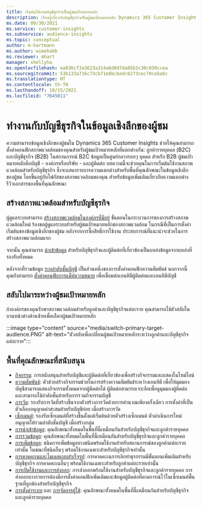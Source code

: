 ```yaml
---
title: เริ่มต้นใช้งานบัญชีธุรกิจเป็นผู้ชมเป้าหมายหลัก
description: เรียนรู้เกี่ยวกับบัญชีธุรกิจเป็นผู้ชมเป้าหมายหลัก Dynamics 365 Customer Insights
ms.date: 09/30/2021
ms.service: customer-insights
ms.subservice: audience-insights
ms.topic: conceptual
author: m-hartmann
ms.author: wimohabb
ms.reviewer: mhart
manager: shellyha
ms.openlocfilehash: ea036cf3a3623a314a6d0d7da85b2c30c030ccea
ms.sourcegitcommit: 53b133a716c73cb71e8bcbedc6273cec70ceba6c
ms.translationtype: HT
ms.contentlocale: th-TH
ms.lasthandoff: 10/15/2021
ms.locfileid: "7645011"
---
```

# <a name="work-with-business-accounts-in-audience-insights"></a>ทำงานกับบัญชีธุรกิจในข้อมูลเชิงลึกของผู้ชม

ความสามารถข้อมูลเชิงลึกของผู้ชมใน Dynamics 365 Customer Insights ช่วยให้คุณสามารถตั้งค่าคอนฟิกสภาพแวดล้อมของคุณสำหรับผู้ชมเป้าหมายหลักที่แตกต่างกัน: ลูกค้ารายบุคคล (B2C) และบัญชีธุรกิจ (B2B) ในสถานการณ์ B2C ข้อมูลเป็นศูนย์กลางรอบๆ บุคคล สำหรับ B2B ผู้ชมเป้าหมายหลักคือบัญชี - องค์กรหรือบริษัท - และผู้ติดต่อ บทความนี้จะช่วยคุณในการเริ่มต้นใช้งานสภาพแวดล้อมสำหรับบัญชีธุรกิจ ซึ่งจะแสดงรายการความแตกต่างสำหรับพื้นที่คุณลักษณะในข้อมูลเชิงลึกของผู้ชม โดยขึ้นอยู่กับโฟกัสของสภาพแวดล้อมของคุณ สำหรับข้อมูลเพิ่มเติมเกี่ยวกับความแตกต่าง รีวิวเอกสารของพื้นที่คุณลักษณะ 

## <a name="create-an-environment-for-business-accounts"></a>สร้างสภาพแวดล้อมสําหรับบัญชีธุรกิจ

ผู้ดูแลระบบสามารถ [สร้างสภาพแวดล้อมในองค์กรที่มีอยู่](create-environment.md) ขั้นตอนในกระบวนการของการสร้างสภาพแวดล้อมใหม่ ร้องขอผู้ดูแลระบบสำหรับผู้ชมเป้าหมายหลักของสภาพแวดล้อม ในกรณีที่เป็นการตั้งค่าเริ่มต้นของข้อมูลเชิงลึกของผู้ชม หลังจากการซื้อสิทธิ์การใช้งาน ประสบการณ์ที่แนะนำจะช่วยในการสร้างสภาพแวดล้อมแรก

จากนั้น คุณสามารถ [นำเข้าข้อมูล](data-sources.md) สำหรับบัญชีธุรกิจและผู้ติดต่อที่เกี่ยวข้องเป็นแหล่งข้อมูลจากแหล่งที่รองรับทั้งหมด

หลังจากที่รวมข้อมูล [ระบุลำดับชั้นบัญชี](relationships.md#set-up-account-hierarchies) เป็นส่วนหนึ่งของการตั้งค่าคอนฟิกความสัมพันธ์ นอกจากนี้ คุณยังสามารถ [ตั้งค่าคอนฟิกการแม็ปความหมาย](semantic-mappings.md) เพื่อเชื่อมต่อเอนทิตีผู้ติดต่อและเอนทิตีบัญชี 

## <a name="switch-between-primary-target-audience"></a>สลับไปมาระหว่างผู้ชมเป้าหมายหลัก

ถ้าองค์กรของคุณรักษาสภาพแวดล้อมสำหรับลูกค้าและบัญชีธุรกิจแต่ละราย คุณสามารถใช้ตัวสลับในบานหน้าต่างด้านซ้ายเพื่อเลือกผู้ชมเป้าหมายหลัก

:::image type="content" source="media/switch-primary-target-audience.PNG" alt-text="ตัวสลับเพื่อเปลี่ยนผู้ชมเป้าหมายหลักระหว่างลูกค้าและบัญชีธุรกิจแต่ละราย":::

## <a name="supported-feature-areas"></a>พื้นที่คุณลักษณะที่สนับสนุน

- [กิจกรรม](activities.md): การสนับสนุนสำหรับบัญชีและผู้ติดต่อที่เกี่ยวข้องเพื่อสร้างกิจกรรมและแสดงในไทม์ไลน์
- [ความสัมพันธ์](relationships.md): ตัวช่วยสร้างกิจกรรมช่วยในการสร้างความสัมพันธ์ระหว่างเอนทิตี เพื่อให้มุมมองบัญชีสามารถแสดงกิจกรรมทั้งหมดจากผู้ติดต่อได้ ผู้ติดต่อสามารถเจาะลึกเพื่อดูมุมมองผู้ติดต่อ และสามารถใช้ลำดับชั้นสำหรับการรวมกิจกรรมบัญชี
- [การวัด](measures.md): รองรับการวัดที่สร้างขึ้นจากตัวสร้างการวัดด้วยการคำนวณเพียงครั้งเดียว การตั้งค่าที่เป็นตัวเลือกอนุญาตค่าสะสมสำหรับบัญชีย่อย เมื่อสร้างการวัด
- [เซ็กเมนต์](segments.md): รองรับเซ็กเมนต์ที่สร้างขึ้นตั้งแต่เริ่มต้นด้วยตัวสร้างเซ็กเมนต์ ตัวดำเนินการใหม่อนุญาตให้รวมลำดับชั้นบัญชี เมื่อสร้างกลุ่ม
- [การนำเข้าข้อมูล](data-sources.md): คุณลักษณะทั้งหมดในพื้นที่นี้เหมือนกันสำหรับบัญชีธุรกิจและลูกค้ารายบุคคล
- [การรวมข้อมูล](data-unification.md): คุณลักษณะทั้งหมดในพื้นที่นี้เหมือนกันสำหรับบัญชีธุรกิจและลูกค้ารายบุคคล
- [การเพิ่มข้อมูล](enrichment-hub.md): ชนิดการเพิ่มข้อมูลบางชนิดพร้อมใช้งานสำหรับสถานการณ์ของลูกค้าแต่ละรายเท่านั้น ในขณะที่ชนิดอื่นๆ พร้อมใช้งานเฉพาะสำหรับบัญชีธุรกิจเท่านั้น
- [การคาดคะเนและโมเดลแบบสำเร็จรูป](predictions-overview.md): การคาดคะเนการเลิกทำธุรกรรมมีขั้นตอนเพิ่มเติมสำหรับบัญชีธุรกิจ การคาดคะเนอื่นๆ พร้อมใช้งานเฉพาะสำหรับลูกค้าแต่ละรายเท่านั้น
- [การเปิดใช้งานและการส่งออก](export-destinations.md): การส่งออกพร้อมใช้งานสำหรับบัญชีธุรกิจและลูกค้ารายบุคคล การส่งออกบางรายการต้องมีการตั้งค่าคอนฟิกเพิ่มเติมและข้อมูลผู้ติดต่อที่คาดการณ์ไว้ในเซ็กเมนต์พื้นฐานที่ถูกต้องสำหรับบัญชีธุรกิจ
- [การตั้งค่าระบบ](system.md) และ [การจัดการผู้ใช้](permissions.md): คุณลักษณะทั้งหมดในพื้นที่นี้เหมือนกันสำหรับบัญชีธุรกิจและลูกค้ารายบุคคล

